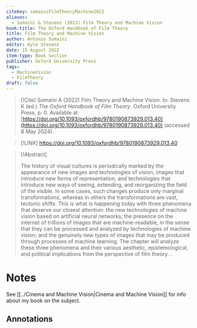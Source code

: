 ```yaml
---
citekey: somainiFilmTheoryMachine2022
aliases:
  - Somaini & Stevens (2022) Film Theory and Machine Vision
book-title: The Oxford Handbook of Film Theory
title: Film Theory and Machine Vision
author: Antonio Somaini
editor: Kyle Stevens
date: 15 August 2022
item-type: Book Section
publisher: Oxford University Press
tags:
  - MachineVision
  - FilmTheory
draft: false
---
```


> [!Cite]
> Somaini A (2022) Film Theory and Machine Vision. In: Stevens K (ed.) _The Oxford Handbook of Film Theory_. Oxford University Press, p. 0. Available at: [https://doi.org/10.1093/oxfordhb/9780190873929.013.40](https://doi.org/10.1093/oxfordhb/9780190873929.013.40) (accessed 8 May 2024).

> [!LINK] 
> https://doi.org/10.1093/oxfordhb/9780190873929.013.40

> [!Abstract]
>
> The history of visual cultures is periodically marked by the appearance of new images and technologies of vision, images that introduce new forms of representation, and technologies that introduce new ways of seeing, extending, and reorganizing the field of the visible. In some cases, such changes produce only marginal transformations, whereas in others the transformations are vast, tectonic shifts. This is what is happening today with three phenomena that deserve our closest attention: the new technologies of machine vision based on artificial neural networks; the presence on the internet of trillions of images that are machine-readable, in the sense that they can be processed and analyzed by technologies of machine vision; and the genuinely new types of images that may be produced through processes of machine learning. The chapter will analyze these three phenomena and their various aesthetic, epistemological, and political implications from the perspective of film theory.
>.
> 
# Notes
See [[../Cinema and Machine Vision|Cinema and Machine Vision]] for info about my book on the subject.

## Annotations
